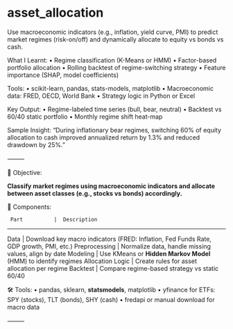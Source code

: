 # asset_allocation
Use macroeconomic indicators (e.g., inflation, yield curve, PMI) to predict market regimes (risk-on/off) and dynamically allocate to equity vs bonds vs cash.

What I Learnt:
	•	Regime classification (K-Means or HMM)
	•	Factor-based portfolio allocation
	•	Rolling backtest of regime-switching strategy
	•	Feature importance (SHAP, model coefficients)

Tools:
	•	scikit-learn, pandas, stats-models, matplotlib
	•	Macroeconomic data: FRED, OECD, World Bank
	•	Strategy logic in Python or Excel

Key Output:
	•	Regime-labeled time series (bull, bear, neutral)
	•	Backtest vs 60/40 static portfolio
	•	Monthly regime shift heat-map

Sample Insight:
“During inflationary bear regimes, switching 60% of equity allocation to cash improved annualized return by 1.3% and reduced drawdown by 25%.”

⸻

📌 Objective:

**Classify market regimes using macroeconomic indicators and allocate between asset classes (e.g., stocks vs bonds) accordingly.**


🧩 Components:

     Part	       |  Description
-----------------------------------------------------------------------------------------------------------
Data	           |  Download key macro indicators (FRED: Inflation, Fed Funds Rate, GDP growth, PMI, etc.)
Preprocessing	   |  Normalize data, handle missing values, align by date
Modeling	       |  Use KMeans or **Hidden Markov Model** (HMM) to identify regimes
Allocation Logic |	Create rules for asset allocation per regime
Backtest	       |  Compare regime-based strategy vs static 60/40

🛠️ Tools:
	•	pandas, sklearn, **statsmodels**, matplotlib
	•	yfinance for ETFs: SPY (stocks), TLT (bonds), SHY (cash)
	•	fredapi or manual download for macro data

⸻
